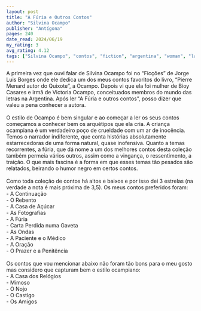 ```yaml
---
layout: post
title: "A Fúria e Outros Contos"
author: "Silvina Ocampo"
publisher: "Antígona"
pages: 240
date_read: 2024/06/19
my_rating: 3
avg_rating: 4.12
tags: ["Silvina Ocampo", "contos", "fiction", "argentina", "woman", "lang-pt"]
---
```


A primeira vez que ouvi falar de Silvina Ocampo foi no “Ficções” de Jorge Luis Borges onde ele dedica um dos meus contos favoritos do livro, “Pierre Menard autor do Quixote”, a Ocampo. Depois vi que ela foi mulher de Bioy Casares e irmã de Victoria Ocampo, conceituados membros do mundo das letras na Argentina. Após ler “A Fúria e outros contos”, posso dizer que valeu a pena conhecer a autora. <br/><br/>O estilo de Ocampo é bem singular e ao começar a ler os seus contos começamos a conhecer bem os arquétipos que ela cria. A criança ocampiana é um verdadeiro poço de crueldade com um ar de inocência. Temos o narrador indiferente, que conta histórias absolutamente estarrecedoras de uma forma natural, quase inofensiva. Quanto a temas recorrentes, a fúria, que dá nome a um dos melhores contos desta coleção também permeia vários outros, assim como a vingança, o ressentimento, a traição. O que mais fascina é a forma em que esses temas tão pesados são relatados, beirando o humor negro em certos contos. <br/><br/>Como toda coleção de contos há altos e baixos e por isso dei 3 estrelas (na verdade a nota é mais próxima de 3,5). Os meus contos preferidos foram:<br/>- A Continuação <br/>- ⁠O Rebento <br/>- ⁠A Casa de Açúcar <br/>- ⁠As Fotografias<br/>- ⁠A Fúria <br/>- ⁠Carta Perdida numa Gaveta<br/>- ⁠As Ondas<br/>- ⁠A Paciente e o Médico<br/>- ⁠A Oração <br/>- ⁠O Prazer e a Penitência<br/><br/>Os contos que vou mencionar abaixo não foram tão bons para o meu gosto mas considero que capturam bem o estilo ocampiano: <br/>- A Casa dos Relógios <br/>- ⁠Mimoso<br/>- ⁠O Nojo <br/>- ⁠O Castigo<br/>- ⁠Os Amigos

